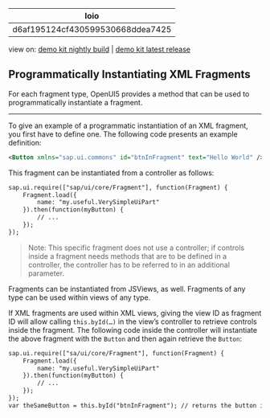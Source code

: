 <!-- loiod6af195124cf430599530668ddea7425 -->

| loio |
| -----|
| d6af195124cf430599530668ddea7425 |

<div id="loio">

view on: [demo kit nightly build](https://openui5nightly.hana.ondemand.com/#/topic/d6af195124cf430599530668ddea7425) | [demo kit latest release](https://openui5.hana.ondemand.com/#/topic/d6af195124cf430599530668ddea7425)</div>

## Programmatically Instantiating XML Fragments

For each fragment type, OpenUI5 provides a method that can be used to programmatically instantiate a fragment.

***

To give an example of a programmatic instantiation of an XML fragment, you first have to define one. The following code presents an example definition:

``` xml
<Button xmlns="sap.ui.commons" id="btnInFragment" text="Hello World" />
```

This fragment can be instantiated from a controller as follows:

``` xml
sap.ui.require(["sap/ui/core/Fragment"], function(Fragment) {
    Fragment.load({
        name: "my.useful.VerySimpleUiPart"
    }).then(function(myButton) {
        // ...
    });
});
```

> Note:
> This specific fragment does not use a controller; if controls inside a fragment needs methods that are to be defined in a controller, the controller has to be referred to in an additional parameter.
> 
> 

Fragments can be instantiated from JSViews, as well. Fragments of any type can be used within views of any type.

If XML fragments are used within XML views, giving the view ID as fragment ID will allow calling `this.byId(…)` in the view’s controller to retrieve controls inside the fragment. The following code inside the controller will instantiate the above fragment with the `Button` and then again retrieve the `Button`:

``` xml
sap.ui.require(["sa/ui/core/Fragment"], function(Fragment) {
    Fragment.load({
        name: "my.useful.VerySimpleUiPart"
    }).then(function(myButton) {
        // ...
    });
});
var theSameButton = this.byId("btnInFragment"); // returns the button in the fragment
```

